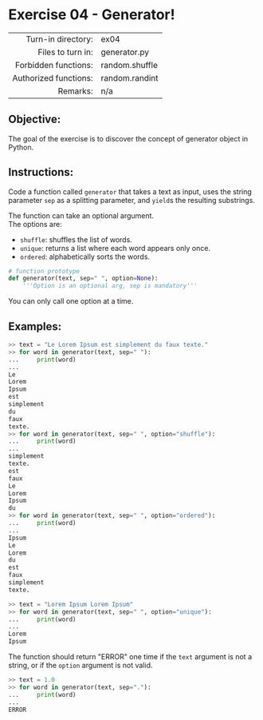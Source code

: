 # Exercise 04 - Generator!

|                          |                     |
| ------------------------:| ------------------- |
|   Turn-in directory:     |  ex04               |
|   Files to turn in:      |  generator.py       |
|   Forbidden functions:   |  random.shuffle     |
|   Authorized functions:  |  random.randint     |
|   Remarks:               |  n/a                |

## Objective:
The goal of the exercise is to discover the concept of generator object in Python.


## Instructions:
Code a function called `generator` that takes a text as input, uses the string parameter `sep` as a splitting parameter, and `yield`s the resulting substrings.


The function can take an optional argument.  
The options are:
* `shuffle`: shuffles the list of words.  
* `unique`: returns a list where each word appears only once.  
* `ordered`: alphabetically sorts the words.  

```py
# function prototype
def generator(text, sep=" ", option=None):
    '''Option is an optional arg, sep is mandatory'''
```

You can only call one option at a time.

## Examples:

```py
>> text = "Le Lorem Ipsum est simplement du faux texte."
>> for word in generator(text, sep=" "):
...     print(word)
...
Le
Lorem
Ipsum
est
simplement
du
faux
texte.
>> for word in generator(text, sep=" ", option="shuffle"):
...     print(word)
...
simplement
texte.
est
faux
Le
Lorem
Ipsum
du
>> for word in generator(text, sep=" ", option="ordered"):
...     print(word)
...
Ipsum
Le
Lorem
du
est
faux
simplement
texte.
```

```py
>> text = "Lorem Ipsum Lorem Ipsum"
>> for word in generator(text, sep=" ", option="unique"):
...     print(word)
...
Lorem
Ipsum
```

The function should return "ERROR" one time if the `text` argument is not a string, or if the `option` argument is not valid.

```py
>> text = 1.0
>> for word in generator(text, sep="."):
...     print(word)
...
ERROR
```

